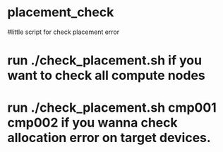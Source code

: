 # placement_check
#little script for check placement error

# run ./check_placement.sh if you want to check all compute nodes 
# run ./check_placement.sh cmp001 cmp002 <other compute node names> if you wanna check allocation error on target devices. 
